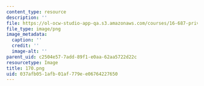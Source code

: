 ```yaml
---
content_type: resource
description: ''
file: https://ol-ocw-studio-app-qa.s3.amazonaws.com/courses/16-687-private-pilot-ground-school-january-iap-2019/037afb051afb01af779ee06764227650_170.png
file_type: image/png
image_metadata:
  caption: ''
  credit: ''
  image-alt: ''
parent_uid: c2504e57-7add-89f1-e0aa-62aa5722d22c
resourcetype: Image
title: 170.png
uid: 037afb05-1afb-01af-779e-e06764227650
---
```

